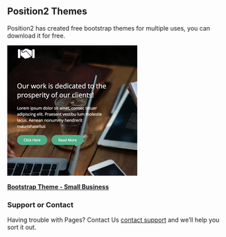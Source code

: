 ## Position2 Themes

Position2 has created free bootstrap themes for multiple uses, you can download it for free. 

[![Small Business Preview](https://raw.githubusercontent.com/Position2/free-bootstrap-theme-sb/master/leaf-thumbnail.jpg)](https://github.com/Position2/free-bootstrap-theme-sb/tree/master/small-business)

**[Bootstrap Theme - Small Business](https://github.com/Position2/free-bootstrap-theme-sb/tree/master/small-business)**

### Support or Contact

Having trouble with Pages? Contact Us [contact support](https://github.com/Position2/free-bootstrap-theme-sb/issues) and we’ll help you sort it out.
